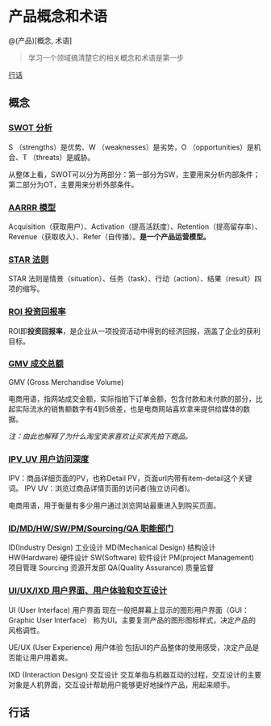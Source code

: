 # 产品概念和术语

@(产品)[概念, 术语]
> 学习一个领域搞清楚它的相关概念和术语是第一步

[行话](#STAR)


## 概念



### [SWOT 分析](http://baike.baidu.com/link?url=auGBtjtWgC2XA1YgSPZbSQgvROnPtm5axrb51rvEAvqo7eNtLJcg3VeZ_QTwrzYbtDHGxHBO23mevQaOz_AXAkSzn3pDWrhh873JBRLEw3F1dko2bhMVf_ECxvE027A1WeLTB-Dbs_anfd8i9lXNZB75AhdX3yFe6btCmo3x6vW)

S （strengths）是优势、W （weaknesses）是劣势，O （opportunities）是机会、T （threats）是威胁。

从整体上看，SWOT可以分为两部分：第一部分为SW，主要用来分析内部条件；第二部分为OT，主要用来分析外部条件。

### [AARRR 模型](http://www.woshipm.com/operate/73142.html)

Acquisition（获取用户）、Activation（提高活跃度）、Retention（提高留存率）、Revenue（获取收入）、Refer（自传播）。**是一个产品运营模型。**

### [STAR 法则](http://baike.baidu.com/link?url=_fBNUvCvh-cu7H0St5fIRwV4saJQuaPc1pj5rD7FnOS61G3vCJBWqwCz2wYhKS9tVhKXsTlLA1XsaOZcb0V9jq)

STAR 法则是情景（situation）、任务（task）、行动（action）、结果（result）四项的缩写。

### [ROI 投资回报率](http://baike.baidu.com/link?url=SRUTZ9UT7LSZpySK7rCTH0Me9GZQJjXtAnhdjw6O2WG4AaXTW9xlqk6OoYbj4Rtlgv40puHIAoY7wLfABBx0oGc2MHoIYcOvYU8ituwTJ2IdZqhQO8RTbY7SPwKcWVJb)

ROI即**投资回报率**，是企业从一项投资活动中得到的经济回报，涵盖了企业的获利目标。

### [GMV 成交总额](https://www.zhihu.com/question/20146641)

GMV (Gross Merchandise Volume)

电商用语，指网站成交金额，实际指拍下订单金额，包含付款和未付款的部分，比起实际流水的销售额数字有4到5倍差，也是电商网站喜欢拿来提供给媒体的数据。

*注：由此也解释了为什么淘宝卖家喜欢让买家先拍下商品。*

### [IPV_UV 用户访问深度](http://zhidao.baidu.com/link?url=_0Dh2CyKgf3iiG0OVNvmUH5V4YunA-VndvRoT5XfaAq7UI1O4Z4zo_YWRpWlFwK5LVY0dSGaEPprLOYGQOB-JK)

IPV：商品详细页面的PV，也称Detail PV，页面url内带有item-detail这个关键词。
IPV UV：浏览过商品详情页面的访问者(独立访问者)。

电商用语，用于衡量有多少用户通过浏览网站最重进入到购买页面。

### [ID/MD/HW/SW/PM/Sourcing/QA	职能部门](http://blog.csdn.net/yiya1989/article/details/17339115)

ID(Industry Design)	工业设计
MD(Mechanical Design)	结构设计
HW(Hardware)	硬件设计
SW(Software) 软件设计
PM(project Management) 项目管理
Sourcing	资源开发部
QA(Quality Assurance) 质量监督

### [UI/UX/IXD 用户界面、用户体验和交互设计](https://www.zhihu.com/question/27928975)

UI (User Interface) 用户界面
现在一般把屏幕上显示的图形用户界面（GUI：Graphic User Interface） 称为UI。主要复测产品的图形图标样式，决定产品的风格调性。

UE/UX (User Experience) 用户体验
包括UI的产品整体的使用感受，决定产品是否能让用户用着爽。

IXD (Interaction Design) 交互设计
交互单指与机器互动的过程，交互设计的主要对象是人机界面，交互设计帮助用户能够更好地操作产品，用起来顺手。

## 行话

